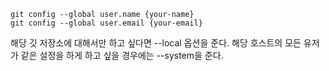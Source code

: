 ```
git config --global user.name {your-name}
git config --global user.email {your-email}
```
해당 깃 저장소에 대해서만 하고 싶다면 --local 옵션을 준다. 
해당 호스트의 모든 유저가 같은 설정을 하게 하고 싶을 경우에는 --system을 준다.